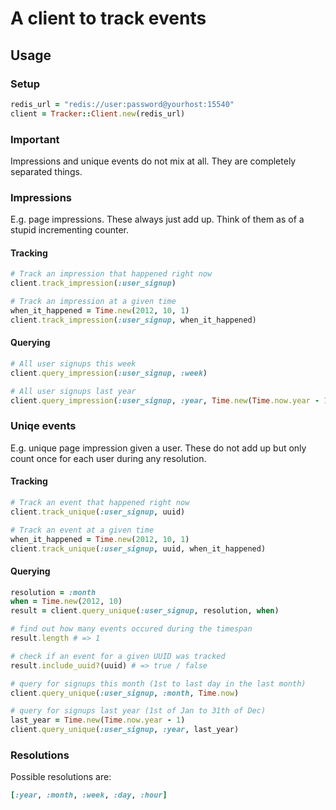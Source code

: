 # A client to track events

## Usage

### Setup

```ruby
redis_url = "redis://user:password@yourhost:15540"
client = Tracker::Client.new(redis_url)
```

### Important

Impressions and unique events do not mix at all. They are completely separated things.

### Impressions

E.g. page impressions. These always just add up. Think of them as of a stupid incrementing counter.

#### Tracking

```ruby
# Track an impression that happened right now
client.track_impression(:user_signup)

# Track an impression at a given time
when_it_happened = Time.new(2012, 10, 1)
client.track_impression(:user_signup, when_it_happened)
```

#### Querying

```ruby
# All user signups this week
client.query_impression(:user_signup, :week)

# All user signups last year
client.query_impression(:user_signup, :year, Time.new(Time.now.year - 1))
```

### Uniqe events

E.g. unique page impression given a user. These do not add up but only count once for each user during any resolution.

#### Tracking

```ruby
# Track an event that happened right now
client.track_unique(:user_signup, uuid)

# Track an event at a given time
when_it_happened = Time.new(2012, 10, 1)
client.track_unique(:user_signup, uuid, when_it_happened)
```

#### Querying

```ruby
resolution = :month
when = Time.new(2012, 10)
result = client.query_unique(:user_signup, resolution, when)

# find out how many events occured during the timespan
result.length # => 1

# check if an event for a given UUID was tracked
result.include_uuid?(uuid) # => true / false

# query for signups this month (1st to last day in the last month)
client.query_unique(:user_signup, :month, Time.now)

# query for signups last year (1st of Jan to 31th of Dec)
last_year = Time.new(Time.now.year - 1)
client.query_unique(:user_signup, :year, last_year)
```

### Resolutions

Possible resolutions are:
```ruby
[:year, :month, :week, :day, :hour]
```